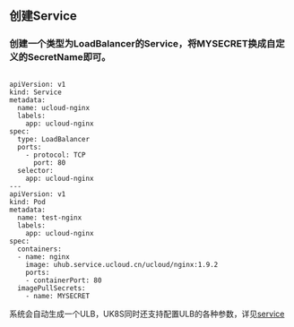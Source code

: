 
## 创建Service

### 创建一个类型为LoadBalancer的Service，将MYSECRET换成自定义的SecretName即可。

```

apiVersion: v1
kind: Service
metadata: 
  name: ucloud-nginx
  labels:
    app: ucloud-nginx
spec: 
  type: LoadBalancer
  ports: 
    - protocol: TCP
      port: 80
  selector:
    app: ucloud-nginx
---
apiVersion: v1
kind: Pod
metadata:
  name: test-nginx
  labels:
    app: ucloud-nginx
spec:
  containers:
  - name: nginx
    image: uhub.service.ucloud.cn/ucloud/nginx:1.9.2
    ports:
    - containerPort: 80
  imagePullSecrets:
    - name: MYSECRET
```

系统会自动生成一个ULB，UK8S同时还支持配置ULB的各种参数，详见[service](/compute/uk8s/service/annotations)
